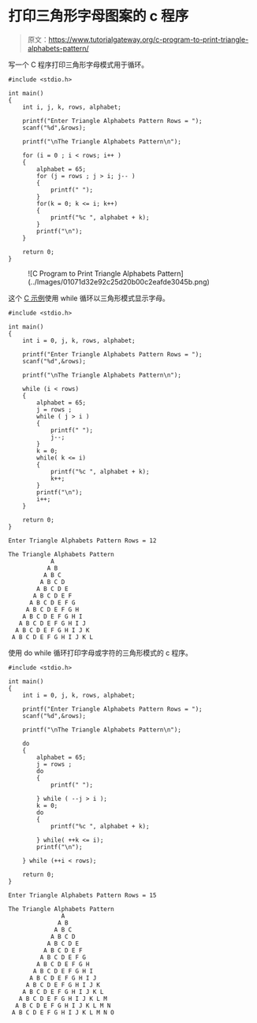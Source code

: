 # 打印三角形字母图案的 c 程序

> 原文：<https://www.tutorialgateway.org/c-program-to-print-triangle-alphabets-pattern/>

写一个 C 程序打印三角形字母模式用于循环。

```
#include <stdio.h>

int main()
{
    int i, j, k, rows, alphabet;

    printf("Enter Triangle Alphabets Pattern Rows = ");
    scanf("%d",&rows);

    printf("\nThe Triangle Alphabets Pattern\n"); 

	for (i = 0 ; i < rows; i++ ) 
	{
		alphabet = 65;
		for (j = rows ; j > i; j-- ) 	
		{
			printf(" ");
		}
		for(k = 0; k <= i; k++)
		{
			printf("%c ", alphabet + k);
		}
		printf("\n");
	}

    return 0;
}
```

<figure class="wp-block-image size-large">![C Program to Print Triangle Alphabets Pattern](../Images/01071d32e92c25d20b00c2eafde3045b.png)</figure>

这个 [C 示例](https://www.tutorialgateway.org/c-programming-examples/)使用 while 循环以三角形模式显示字母。

```
#include <stdio.h>

int main()
{
    int i = 0, j, k, rows, alphabet;

    printf("Enter Triangle Alphabets Pattern Rows = ");
    scanf("%d",&rows);

    printf("\nThe Triangle Alphabets Pattern\n"); 

	while (i < rows) 
	{
		alphabet = 65;
		j = rows ;
		while ( j > i ) 	
		{
			printf(" ");
			j--;
		}
		k = 0;
		while( k <= i)
		{
			printf("%c ", alphabet + k);
			k++;
		}
		printf("\n");
		i++;
	}

    return 0;
}
```

```
Enter Triangle Alphabets Pattern Rows = 12

The Triangle Alphabets Pattern
            A 
           A B 
          A B C 
         A B C D 
        A B C D E 
       A B C D E F 
      A B C D E F G 
     A B C D E F G H 
    A B C D E F G H I 
   A B C D E F G H I J 
  A B C D E F G H I J K 
 A B C D E F G H I J K L 
```

使用 do while 循环打印字母或字符的三角形模式的 c 程序。

```
#include <stdio.h>

int main()
{
    int i = 0, j, k, rows, alphabet;

    printf("Enter Triangle Alphabets Pattern Rows = ");
    scanf("%d",&rows);

    printf("\nThe Triangle Alphabets Pattern\n"); 

	do 
	{
		alphabet = 65;
		j = rows ;
		do 	
		{
			printf(" ");

		} while ( --j > i );
		k = 0;
		do
		{
			printf("%c ", alphabet + k);

		} while( ++k <= i);
		printf("\n");

	} while (++i < rows);

    return 0;
}
```

```
Enter Triangle Alphabets Pattern Rows = 15

The Triangle Alphabets Pattern
               A 
              A B 
             A B C 
            A B C D 
           A B C D E 
          A B C D E F 
         A B C D E F G 
        A B C D E F G H 
       A B C D E F G H I 
      A B C D E F G H I J 
     A B C D E F G H I J K 
    A B C D E F G H I J K L 
   A B C D E F G H I J K L M 
  A B C D E F G H I J K L M N 
 A B C D E F G H I J K L M N O 
```